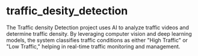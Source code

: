 # traffic_desity_detection
The Traffic density Detection project uses AI to analyze traffic videos and determine traffic density. By leveraging computer vision and deep learning models, the system classifies traffic conditions as either "High Traffic" or "Low Traffic," helping in real-time traffic monitoring and management.
